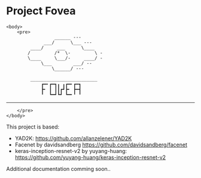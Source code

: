 # Project Fovea
    <body>
        <pre>
                      ______ ---                    
                  ___/      \___ ---                
             ____/     ___      \____               
            /         /*  \-         \ -            
            \____     \___/-     ____/ -            
                 \___        ___/ --                
                     \______/ ---                   
                                                    
             _________________________               
                 ┏━╸┏━┓╻ ╻┏━╸┏━┓                    
                 ┣╸ ┃ ┃┃┏┛┣╸ ┣━┫                    
                 ╹  ┗━┛┗┛ ┗━╸╹ ╹                    
_____________________________________________________
        </pre>
    </body>
This project is based:
  - YAD2K: https://github.com/allanzelener/YAD2K
  - Facenet by davidsandberg https://github.com/davidsandberg/facenet
  - keras-inception-resnet-v2 by yuyang-huang: https://github.com/yuyang-huang/keras-inception-resnet-v2
 
Additional documentation comming soon..

